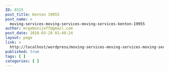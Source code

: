 ```yaml
---
ID: 8315
post_title: Kenton 19955
post_name: >
  moving-services-moving-services-moving-services-kenton-19955
author: mrgabonijeff@gmail.com
post_date: 2018-03-28 01:48:24
layout: page
link: >
  http://localhost/wordpress/moving-services-moving-services-moving-services-kenton-19955/
published: true
tags: [ ]
categories: [ ]
---
```

